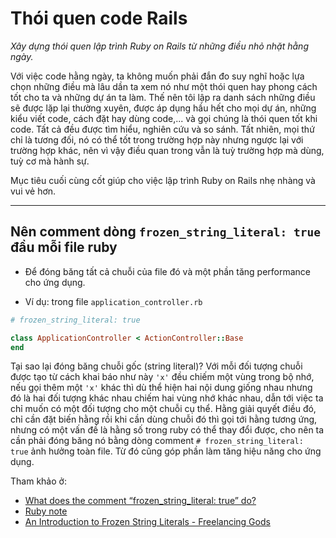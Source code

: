 # Thói quen code Rails

*Xây dựng thói quen lập trình Ruby on Rails từ những điều nhỏ nhặt hằng ngày.*

Với việc code hằng ngày, ta không muốn phải đắn đo suy nghĩ hoặc lựa chọn những điều mà lâu dần ta xem nó như một thói quen hay phong cách tốt cho ta và những dự án ta làm. Thế nên tôi lập ra danh sách những điều sẽ được lặp lại thường xuyên, được áp dụng hầu hết cho mọi dự án, những kiểu viết code, cách đặt hay dùng code,... và gọi chúng là thói quen tốt khi code. Tất cả đều được tìm hiểu, nghiên cứu và so sánh. Tất nhiên, mọi thứ chỉ là tương đối, nó có thể tốt trong trường hợp này nhưng ngược lại với trường hợp khác, nên vì vậy điều quan trong vẫn là tuỳ trường hợp mà dùng, tuỳ cơ mà hành sự.

Mục tiêu cuối cùng cốt giúp cho việc lập trình Ruby on Rails nhẹ nhàng và vui vẻ hơn.

---

## Nên comment dòng `frozen_string_literal: true` đầu mỗi file ruby

- Để đóng băng tất cả chuỗi của file đó và một phần tăng performance cho ứng dụng.

- Ví dụ: trong file `application_controller.rb`

```ruby
# frozen_string_literal: true

class ApplicationController < ActionController::Base
end
```

Tại sao lại đóng băng chuỗi gốc (string literal)? Với mỗi đối tượng chuỗi được tạo từ cách khai báo như này `'x'` đều chiếm một vùng trong bộ nhớ, nếu gọi thêm một `'x'` khác thì dù thể hiện hai nội dung giống nhau nhưng đó là hai đối tượng khác nhau chiếm hai vùng nhớ khác nhau, dẫn tới việc ta chỉ muốn có một đối tượng cho một chuỗi cụ thể. Hằng giải quyết điều đó, chỉ cần đặt biến hằng rồi khi cần dùng chuỗi đó thì gọi tới hằng tương ứng, nhưng có một vấn đề là hằng số trong ruby có thể thay đổi được, cho nên ta cần phải đóng băng nó bằng dòng comment `# frozen_string_literal: true` ảnh hưởng toàn file. Từ đó cũng góp phần làm tăng hiệu năng cho ứng dụng.

Tham khảo ở:
- [What does the comment “frozen_string_literal: true” do?](https://stackoverflow.com/questions/37799296/what-does-the-comment-frozen-string-literal-true-do)
- [Ruby note](https://bugs.ruby-lang.org/issues/8976#note-30)
- [An Introduction to Frozen String Literals - Freelancing Gods](https://freelancing-gods.com/2017/07/27/an-introduction-to-frozen-string-literals.html)
